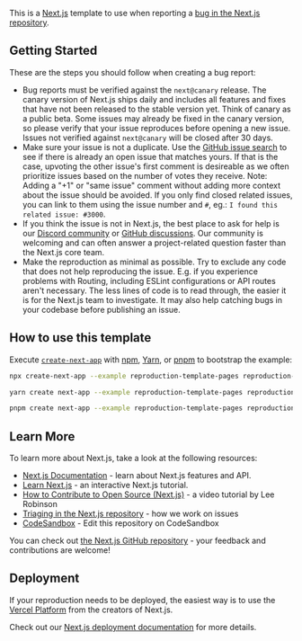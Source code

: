 This is a [Next.js](https://nextjs.org/) template to use when reporting a [bug in the Next.js repository](https://github.com/vercel/next.js/issues).

## Getting Started

These are the steps you should follow when creating a bug report:

- Bug reports must be verified against the `next@canary` release. The canary version of Next.js ships daily and includes all features and fixes that have not been released to the stable version yet. Think of canary as a public beta. Some issues may already be fixed in the canary version, so please verify that your issue reproduces before opening a new issue. Issues not verified against `next@canary` will be closed after 30 days.
- Make sure your issue is not a duplicate. Use the [GitHub issue search](https://github.com/vercel/next.js/issues) to see if there is already an open issue that matches yours. If that is the case, upvoting the other issue's first comment is desireable as we often prioritize issues based on the number of votes they receive. Note: Adding a "+1" or "same issue" comment without adding more context about the issue should be avoided. If you only find closed related issues, you can link to them using the issue number and `#`, eg.: `I found this related issue: #3000`.
- If you think the issue is not in Next.js, the best place to ask for help is our [Discord community](https://nextjs.org/discord) or [GitHub discussions](https://github.com/vercel/next.js/discussions). Our community is welcoming and can often answer a project-related question faster than the Next.js core team.
- Make the reproduction as minimal as possible. Try to exclude any code that does not help reproducing the issue. E.g. if you experience problems with Routing, including ESLint configurations or API routes aren't necessary. The less lines of code is to read through, the easier it is for the Next.js team to investigate. It may also help catching bugs in your codebase before publishing an issue.

## How to use this template

Execute [`create-next-app`](https://github.com/vercel/next.js/tree/canary/packages/create-next-app) with [npm](https://docs.npmjs.com/cli/init), [Yarn](https://yarnpkg.com/lang/en/docs/cli/create/), or [pnpm](https://pnpm.io) to bootstrap the example:

```bash
npx create-next-app --example reproduction-template-pages reproduction-app
```

```bash
yarn create next-app --example reproduction-template-pages reproduction-app
```

```bash
pnpm create next-app --example reproduction-template-pages reproduction-app
```

## Learn More

To learn more about Next.js, take a look at the following resources:

- [Next.js Documentation](https://nextjs.org/docs) - learn about Next.js features and API.
- [Learn Next.js](https://nextjs.org/learn) - an interactive Next.js tutorial.
- [How to Contribute to Open Source (Next.js)](https://www.youtube.com/watch?v=cuoNzXFLitc) - a video tutorial by Lee Robinson
- [Triaging in the Next.js repository](https://github.com/vercel/next.js/blob/canary/contributing.md#triaging) - how we work on issues
- [CodeSandbox](https://codesandbox.io/s/github/vercel/next.js/tree/canary/examples/reproduction-template-pages) - Edit this repository on CodeSandbox

You can check out [the Next.js GitHub repository](https://github.com/vercel/next.js/) - your feedback and contributions are welcome!

## Deployment

If your reproduction needs to be deployed, the easiest way is to use the [Vercel Platform](https://vercel.com/new?utm_medium=default-template&filter=next.js&utm_source=create-next-app&utm_campaign=create-next-app-readme) from the creators of Next.js.

Check out our [Next.js deployment documentation](https://nextjs.org/docs/deployment) for more details.
